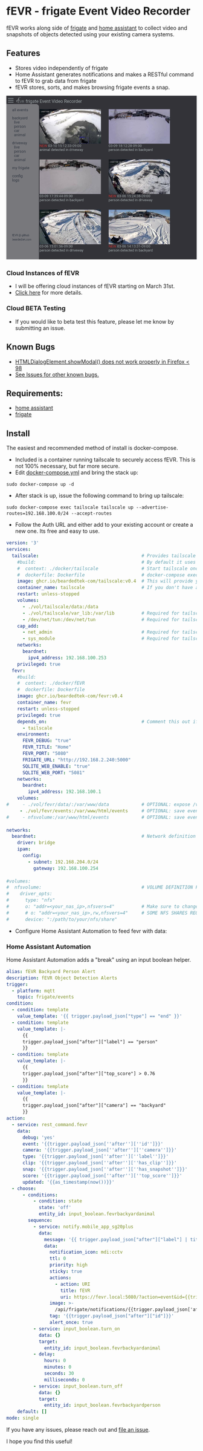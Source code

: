 # fEVR - frigate Event Video Recorder

fEVR works along side of [frigate](https://frigate.video) and [home assistant](https://www.home-assistant.io/) to collect video and snapshots of objects detected using your existing camera systems.

## Features
- Stores video independently of frigate
- Home Assistant generates notifications and makes a RESTful command to fEVR to grab data from frigate
- fEVR stores, sorts, and makes browsing frigate events a snap.

![fEVR Main](./docs/img/fevr-v0.4.png)

### Cloud Instances of fEVR
- I will be offering cloud instances of fEVR starting on March 31st.
- [Click here](https://github.com/sponsors/BeardedTek-com) for more details.
### Cloud BETA Testing
- If you would like to beta test this feature, please let me know by submitting an issue.

## Known Bugs
-  [HTMLDialogElement.showModal() does not work properly in Firefox < 98](https://developer.mozilla.org/en-US/docs/Web/API/HTMLDialogElement/showModal#browser_compatibility)
- [See Issues for other known bugs.](https://github.com/BeardedTek-com/fEVR/issues)

## Requirements:
- [home assistant](https://home-assistant.io)
- [frigate](https://frigate.video)

## Install
The easiest and recommended method of install is docker-compose.
- Included is a container running tailscale to securely access fEVR.  This is not 100% necessary, but far more secure.
- Edit [docker-compose.yml](./docker-compose.yml) and bring the stack up:
```
sudo docker-compose up -d
```
- After stack is up, issue the following command to bring up tailscale:
```
sudo docker-compose exec tailscale tailscale up --advertise-routes=192.168.100.0/24 --accept-routes
```
- Follow the Auth URL and either add to your existing account or create a new one.  Its free and easy to use.

```yml
version: '3'
services:
  tailscale:                                      # Provides tailscale functionality for the stack
    #build:                                       # By default it uses the 192.168.100.0/24 network
    #  context: ./docker/tailscale                # Start tailscale once the container is up:
    #  dockerfile: Dockerfile                     # docker-compose exec tailscale tailscale up --advertise-routes=192.168.100.0/24 --accept-routes
    image: ghcr.io/beardedtek-com/tailscale:v0.4  # This will provide you with the Authorization URL to sign into tailscale.
    container_name: tailscale                     # If you don't have an account, its simple and free to signup.
    restart: unless-stopped 
    volumes:
      - ./vol/tailscale/data:/data
      - ./vol/tailscale/var_lib:/var/lib          # Required for tailscale
      - /dev/net/tun:/dev/net/tun                 # Required for tailscale
    cap_add:
      - net_admin                                 # Required for tailscale
      - sys_module                                # Required for tailscale
    networks:
      beardnet:
        ipv4_address: 192.168.100.253
    privileged: true
  fevr:
    #build:
    #  context: ./docker/fEVR
    #  dockerfile: Dockerfile
    image: ghcr.io/beardedtek-com/fevr:v0.4
    container_name: fevr
    restart: unless-stopped
    privileged: true
    depends_on:                                   # Comment this out if you don't want to run tailscale.
      - tailscale
    environment:
      FEVR_DEBUG: "true"
      FEVR_TITLE: "Home"
      FEVR_PORT: "5080"
      FRIGATE_URL: "http://192.168.2.240:5000"
      SQLITE_WEB_ENABLE: "true"
      SQLITE_WEB_PORT: "5081"
    networks:
      beardnet:
        ipv4_address: 192.168.100.1
    volumes:
#     - ./vol/fevr/data/:/var/www/data            # OPTIONAL: expose /var/www/data folder which contains the SQLite database and config.json files
     - ./vol/fevr/events:/var/www/html/events     # OPTIONAL: save events to a local folder
#     - nfsvolume:/var/www/html/events            # OPTIONAL: save events to an NFS share

networks:
  beardnet:                                       # Network definition for our tailscale network
    driver: bridge
    ipam:
      config:
        - subnet: 192.168.204.0/24
          gateway: 192.168.100.254

#volumes:
#  nfsvolume:                                     # VOLUME DEFINITION FOR NFS share
#    driver_opts:
#      type: "nfs"
#      o: "addr=<your_nas_ip>,nfsvers=4"          # Make sure to change to your NFS server's address
#      # o: "addr=<your_nas_ip>,rw,nfsvers=4"     # SOME NFS SHARES REQUIRE THIS!!!
#      device: ":/path/to/your/nfs/share"
```

- Configure Home Assistant Automation to feed fevr with data:

### Home Assistant Automation
Home Assistant Automation adds a "break" using an input boolean helper.
```yaml
alias: fEVR Backyard Person Alert
description: fEVR Object Detection Alerts
trigger:
  - platform: mqtt
    topic: frigate/events
condition:
  - condition: template
    value_template: '{{ trigger.payload_json["type"] == "end" }}'
  - condition: template
    value_template: |-
      {{
      trigger.payload_json["after"]["label"] == "person"
      }}
  - condition: template
    value_template: |-
      {{
      trigger.payload_json["after"]["top_score"] > 0.76
      }}
  - condition: template
    value_template: |-
      {{
      trigger.payload_json["after"]["camera"] == "backyard"
      }}
action:
  - service: rest_command.fevr
    data:
      debug: 'yes'
      event: '{{trigger.payload_json[''after''][''id'']}}'
      camera: '{{trigger.payload_json[''after''][''camera'']}}'
      type: '{{trigger.payload_json[''after''][''label'']}}'
      clip: '{{trigger.payload_json[''after''][''has_clip'']}}'
      snap: '{{trigger.payload_json[''after''][''has_snapshot'']}}'
      score: '{{trigger.payload_json[''after''][''top_score'']}}'
      updated: '{{as_timestamp(now())}}'
  - choose:
      - conditions:
          - condition: state
            state: 'off'
            entity_id: input_boolean.fevrbackyardanimal
        sequence:
          - service: notify.mobile_app_sg20plus
            data:
              message: '{{ trigger.payload_json["after"]["label"] | title }} Detected'
              data:
                notification_icon: mdi:cctv
                ttl: 0
                priority: high
                sticky: true
                actions:
                  - action: URI
                    title: fEVR
                    uri: https://fevr.local:5080/?action=event&id={{trigger.payload_json['after']['id']}}
                image: >-
                  /api/frigate/notifications/{{trigger.payload_json['after']['id']}}/snapshot.jpg?bbox=1
                tag: '{{trigger.payload_json["after"]["id"]}}'
                alert_once: true
          - service: input_boolean.turn_on
            data: {}
            target:
              entity_id: input_boolean.fevrbackyardanimal
          - delay:
              hours: 0
              minutes: 0
              seconds: 30
              milliseconds: 0
          - service: input_boolean.turn_off
            data: {}
            target:
              entity_id: input_boolean.fevrbackyardperson
    default: []
mode: single

```

If you have any issues, please reach out and [file an issue](https://github.com/BeardedTek-com/fEVR/issues).

I hope you find this useful!
